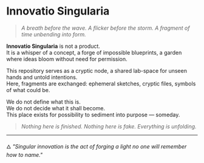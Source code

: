 # Innovatio Singularia

> *A breath before the wave. A flicker before the storm. A fragment of time unbending into form.*

**Innovatio Singularia** is not a product.  
It is a whisper of a concept, a forge of impossible blueprints, a garden where ideas bloom without need for permission.

This repository serves as a cryptic node, a shared lab-space for unseen hands and untold intentions.  
Here, fragments are exchanged: ephemeral sketches, cryptic files, symbols of what could be.

We do not define what this is.  
We do not decide what it shall become.  
This place exists for possibility to sediment into purpose — someday.

> _Nothing here is finished. Nothing here is fake. Everything is unfolding._

---

🜂 *"Singular innovation is the act of forging a light no one will remember how to name."*  
